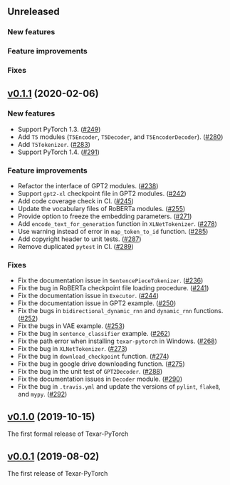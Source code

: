 ## Unreleased

### New features

### Feature improvements

### Fixes

## [v0.1.1](https://github.com/asyml/texar-pytorch/releases/tag/v0.1.0) (2020-02-06)

### New features

* Support PyTorch 1.3. ([#249](https://github.com/asyml/texar-pytorch/pull/249))
* Add `T5` modules (`T5Encoder`, `T5Decoder`, and `T5EncoderDecoder`). ([#280](https://github.com/asyml/texar-pytorch/pull/280))
* Add `T5Tokenizer`. ([#283](https://github.com/asyml/texar-pytorch/pull/283))
* Support PyTorch 1.4. ([#291](https://github.com/asyml/texar-pytorch/pull/291))

### Feature improvements

* Refactor the interface of GPT2 modules. ([#238](https://github.com/asyml/texar-pytorch/pull/238)) 
* Support `gpt2-xl` checkpoint file in GPT2 modules. ([#242](https://github.com/asyml/texar-pytorch/pull/242))
* Add code coverage check in CI. ([#245](https://github.com/asyml/texar-pytorch/pull/245))
* Update the vocabulary files of RoBERTa modules. ([#255](https://github.com/asyml/texar-pytorch/pull/255))
* Provide option to freeze the embedding parameters. ([#271](https://github.com/asyml/texar-pytorch/pull/271))
* Add `encode_text_for_generation` function in `XLNetTokenizer`. ([#278](https://github.com/asyml/texar-pytorch/pull/278))
* Use warning instead of error in `map_token_to_id` function. ([#285](https://github.com/asyml/texar-pytorch/pull/285))
* Add copyright header to unit tests. ([#287](https://github.com/asyml/texar-pytorch/pull/287))
* Remove duplicated `pytest` in CI. ([#289](https://github.com/asyml/texar-pytorch/pull/289))

### Fixes

* Fix the documentation issue in `SentencePieceTokenizer`. ([#236](https://github.com/asyml/texar-pytorch/pull/236))
* Fix the bug in RoBERTa checkpoint file loading procedure. ([#241](https://github.com/asyml/texar-pytorch/pull/241))
* Fix the documentation issue in `Executor`. ([#244](https://github.com/asyml/texar-pytorch/pull/244))
* Fix the documentation issue in GPT2 example. ([#250](https://github.com/asyml/texar-pytorch/pull/250))
* Fix the bugs in `bidirectional_dynamic_rnn` and `dynamic_rnn` functions. ([#252](https://github.com/asyml/texar-pytorch/pull/252))
* Fix the bugs in VAE example. ([#253](https://github.com/asyml/texar-pytorch/pull/253))
* Fix the bug in `sentence_classifier` example. ([#262](https://github.com/asyml/texar-pytorch/pull/262))
* Fix the path error when installing `texar-pytorch` in Windows. ([#268](https://github.com/asyml/texar-pytorch/pull/268))
* Fix the bug in `XLNetTokenizer`. ([#273](https://github.com/asyml/texar-pytorch/pull/273))
* Fix the bug in `download_checkpoint` function. ([#274](https://github.com/asyml/texar-pytorch/pull/274))
* Fix the bug in google drive downloading function. ([#275](https://github.com/asyml/texar-pytorch/pull/275))
* Fix the bug in the unit test of `GPT2Decoder`. ([#288](https://github.com/asyml/texar-pytorch/pull/288))
* Fix the documentation issues in `Decoder` module. ([#290](https://github.com/asyml/texar-pytorch/pull/290))
* Fix the bug in `.travis.yml` and update the versions of `pylint`, `flake8`, and `mypy`. ([#292](https://github.com/asyml/texar-pytorch/pull/292))

## [v0.1.0](https://github.com/asyml/texar-pytorch/releases/tag/v0.1.0) (2019-10-15)

The first formal release of Texar-PyTorch

## [v0.0.1](https://github.com/asyml/texar-pytorch/releases/tag/v0.0.1) (2019-08-02)

The first release of Texar-PyTorch
